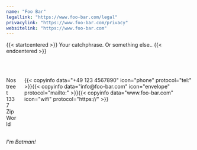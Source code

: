 ```yaml
---
name: "Foo Bar"
legallink: "https://www.foo-bar.com/legal"
privacylink: "https://www.foo-bar.com/privacy"
websitelink: "https://www.foo-bar.com"
---
```

{{< startcentered >}}
Your catchphrase.
Or something else..
{{< endcentered >}}

<br><br>

<div class="columns">
    <div class="column">
        Nostreet 1337<br>
        Zip<br>
        World<br>
    </div>
    <div class="column">
        {{< copyinfo data="+49 123 4567890" icon="phone" protocol="tel:" >}}{{< copyinfo data="info@foo-bar.com" icon="envelope" protocol="mailto:" >}}{{< copyinfo data="www.foo-bar.com" icon="wifi" protocol="https://" >}}
    </div>
</div>

<br>

_I'm Batman!_